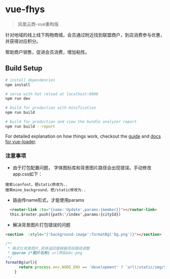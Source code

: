 # vue-fhys

> 凤凰云商-vue重构版

针对地域的线上线下购物商城，会员通过附近找到联盟商户，到店消费参与优惠，并获得对应积分。

帮助商户销售，促进会员消费，增加粘性。

## Build Setup

``` bash
# install dependencies
npm install

# serve with hot reload at localhost:8080
npm run dev

# build for production with minification
npm run build

# build for production and view the bundle analyzer report
npm run build --report
```

For detailed explanation on how things work, checkout the [guide](http://vuejs-templates.github.io/webpack/) and [docs for vue-loader](http://vuejs.github.io/vue-loader).

### 注意事项

- 由于打包配置问题， 字体图标库和背景图片路径会出现错误。手动修改app.css如下：
```
搜索iconfont，把static修改为..
搜索mine_background，把/static修改为..
```
- 路由传name形式，才能使用params
```html
  <router-link :to="{name:'Update',params:{member}}"></router-link>
  this.$router.push({path:'/index',params:{cityId})
```

- 解决背景图片打包错误的问题

```html
<section  :style="{'background-image':formatBg('bg.png')}"></section>
```

```javascript
/**
 * 格式化背景图片,具体返回值根据项目路径调整
 * @param {*图片名称} url例如abc.png
 */
formatBg(url){
      return process.env.NODE_ENV == 'development' ? `url(/static/img/${url})` : `url(../img/${url})`
    }
```

